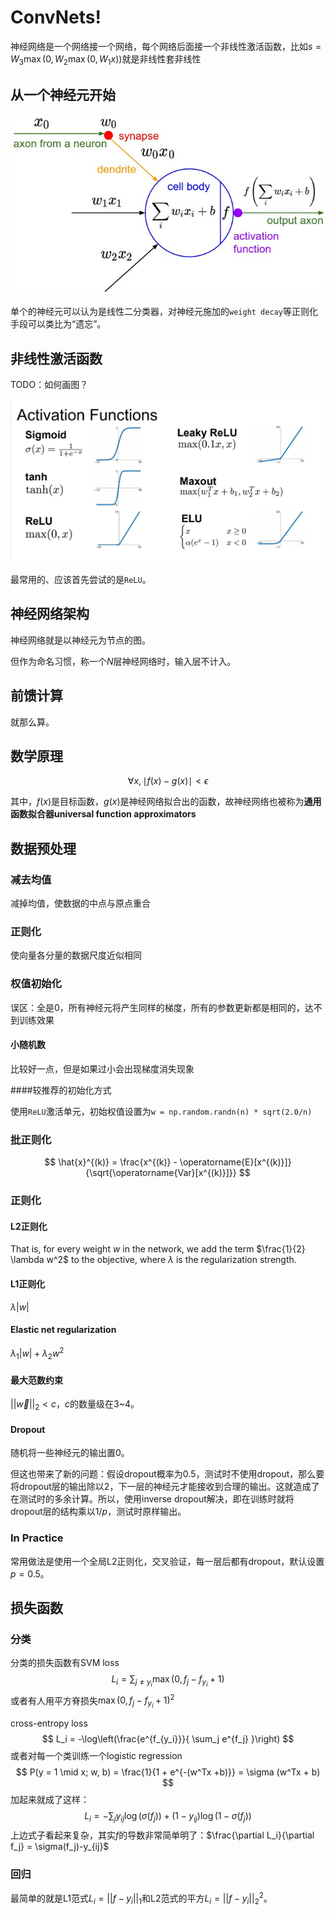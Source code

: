 # ConvNets!

神经网络是一个网络接一个网络，每个网络后面接一个非线性激活函数，比如$s = W_3 \max(0, W_2 \max(0, W_1 x))$就是非线性套非线性

## 从一个神经元开始

![img](media/04/neuron_model.jpeg)

单个的神经元可以认为是线性二分类器，对神经元施加的`weight decay`等正则化手段可以类比为“遗忘”。

## 非线性激活函数

TODO：如何画图？

![image-20211116155839498](media/04/image-20211116155839498.png)

最常用的、应该首先尝试的是`ReLU`。

## 神经网络架构

神经网络就是以神经元为节点的图。

但作为命名习惯，称一个$N$层神经网络时，输入层不计入。

## 前馈计算

就那么算。

## 数学原理

$$
\forall x, \mid f(x) - g(x) \mid < \epsilon
$$

其中，$f(x)$是目标函数，$g(x)$是神经网络拟合出的函数，故神经网络也被称为**通用函数拟合器universal function approximators**







## 数据预处理

### 减去均值

减掉均值，使数据的中点与原点重合

### 正则化

使向量各分量的数据尺度近似相同

### 权值初始化

误区：全是0，所有神经元将产生同样的梯度，所有的参数更新都是相同的，达不到训练效果

#### 小随机数

比较好一点，但是如果过小会出现梯度消失现象

####较推荐的初始化方式

使用`ReLU`激活单元，初始权值设置为`w = np.random.randn(n) * sqrt(2.0/n)`

### 批正则化

$$
\hat{x}^{(k)} = \frac{x^{(k)} - \operatorname{E}[x^{(k)}]}{\sqrt{\operatorname{Var}[x^{(k)}]}}
$$

### 正则化

#### L2正则化

That is, for every weight $w$ in the network, we add the term $\frac{1}{2} \lambda w^2$ to the objective, where $\lambda$ is the regularization strength.

#### L1正则化

$\lambda |w|$

#### Elastic net regularization

$\lambda_1 |w| + \lambda_2 w^2$

#### 最大范数约束

$||\vec w||_2 < c$，$c$的数量级在$3$~$4$。

#### Dropout

随机将一些神经元的输出置$0$。

但这也带来了新的问题：假设dropout概率为$0.5$，测试时不使用dropout，那么要将dropout层的输出除以$2$，下一层的神经元才能接收到合理的输出。这就造成了在测试时的多余计算。所以，使用inverse dropout解决，即在训练时就将dropout层的结构乘以$1/p$，测试时原样输出。



### In Practice

常用做法是使用一个全局L2正则化，交叉验证，每一层后都有dropout，默认设置$p=0.5$。



## 损失函数

### 分类

分类的损失函数有SVM loss
$$
L_i = \sum_{j\neq y_i} \max(0, f_j - f_{y_i} + 1)
$$
或者有人用平方脊损失$\max(0, f_j - f_{y_i} + 1)^2$

cross-entropy loss
$$
L_i = -\log\left(\frac{e^{f_{y_i}}}{ \sum_j e^{f_j} }\right)
$$
或者对每一个类训练一个logistic regression
$$
P(y = 1 \mid x; w, b) = \frac{1}{1 + e^{-(w^Tx +b)}} = \sigma (w^Tx + b)
$$
加起来就成了这样：
$$
L_i = -\sum_j y_{ij} \log(\sigma(f_j)) + (1 - y_{ij}) \log(1 - \sigma(f_j))
$$
上边式子看起来复杂，其实$f$的导数非常简单明了：$\frac{\partial L_i}{\partial f_j} = \sigma(f_j)-y_{ij}$

### 回归

最简单的就是L1范式$L_i = ||f-y_i||_1$和L2范式的平方$L_i = ||f-y_i||^2_2$。

